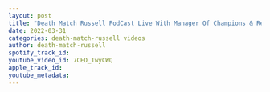 ```yaml
---
layout: post
title: "Death Match Russell PodCast Live With Manager Of Champions & Referee Damien Saint"
date: 2022-03-31
categories: death-match-russell videos
author: death-match-russell
spotify_track_id: 
youtube_video_id: 7CED_TwyCWQ
apple_track_id: 
youtube_metadata: 
---
```

